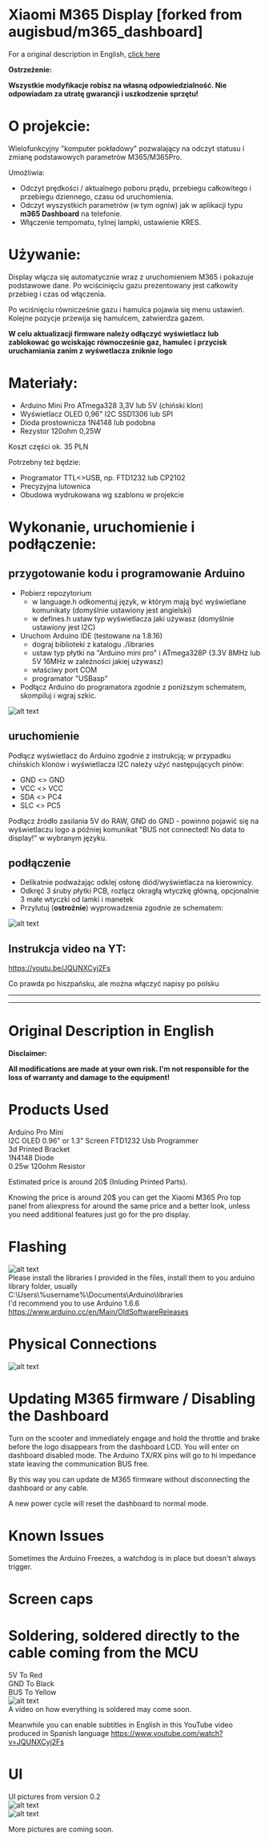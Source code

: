 # Xiaomi M365 Display [forked from augisbud/m365_dashboard]

For a original description in English, <a href="#%20Original%20Description%20in%20English">click here</a>

**Ostrzeżenie:**

**Wszystkie modyfikacje  robisz na własną odpowiedzialność. Nie odpowiadam za utratę gwarancji i uszkodzenie sprzętu!**

# O projekcie:
Wielofunkcyjny "komputer pokładowy" pozwalający na odczyt statusu i zmianę podstawowych parametrów M365/M365Pro.

Umożliwia:
- Odczyt prędkości / aktualnego poboru prądu, przebiegu całkowitego i przebiegu dziennego, czasu od uruchomienia.
- Odczyt wyszystkich parametrów (w tym ogniw) jak w aplikacji typu __m365 Dashboard__ na telefonie.
- Włączenie tempomatu, tylnej lampki, ustawienie KRES.

# Używanie:
Display włącza się automatycznie wraz z uruchomieniem M365 i pokazuje podstawowe dane. Po wciścinięciu gazu prezentowany jest całkowity przebieg i czas od włączenia.

Po wciśnięciu równicześnie gazu i hamulca pojawia się menu ustawień. Kolejne pozycje przewija się hamulcem, zatwierdza gazem.

**W celu aktualizacji firmware należy odłączyć wyświetlacz lub zablokować go wciskając równocześnie gaz, hamulec i przycisk uruchamiania zanim z wyśwetlacza zniknie logo**

# Materiały:
- Arduino Mini Pro ATmega328 3,3V lub 5V (chiński klon)
- Wyświetlacz OLED 0,96" I2C SSD1306 lub SPI
- Dioda prostownicza 1N4148 lub podobna  
- Rezystor 120ohm 0,25W

Koszt części ok. 35 PLN

Potrzebny też będzie:
 - Programator TTL<>USB, np. FTD1232 lub CP2102
 - Precyzyjna lutownica
 - Obudowa wydrukowana wg szablonu w projekcie

# Wykonanie, uruchomienie i podłączenie:
## przygotowanie kodu i programowanie Arduino
- Pobierz repozytorium
  - w language.h odkomentuj język, w którym mają być wyświetlane komunikaty (domyślnie ustawiony jest angielski)
  - w defines.h ustaw typ wyświetlacza jaki używasz (domyślnie ustawiony jest I2C)
- Uruchom Arduino IDE (testowane na 1.8.16)
  - dograj biblioteki z katalogu ./libraries
  - ustaw typ płytki na "Arduino mini pro" i ATmega328P (3.3V 8MHz lub 5V 16MHz w zależności jakiej używasz)
  - właściwy port COM
  - programator "USBasp"
- Podłącz Arduino do programatora zgodnie z poniższym schematem, skompiluj i wgraj szkic.

![alt text](https://i.imgur.com/DpPkvJz.jpg)  

## uruchomienie

Podłącz wyświetlacz do Arduino zgodnie z instrukcją;
w przypadku chińskich klonów i wyświetlacza I2C należy użyć następujących pinów:
- GND <> GND
- VCC <> VCC
- SDA <> PC4
- SLC <> PC5

Podłącz źródło zasilania 5V do RAW, GND do GND - powinno pojawić się na wyświetlaczu logo a później komunikat "BUS not connected! No data to display!" w wybranym języku.

## podłączenie
- Delikatnie podważając odklej osłonę diód/wyświetlacza na kierownicy.
- Odkręć 3 śruby płytki PCB, rozłącz okragłą wtyczkę główną, opcjonalnie 3 małe wtyczki od lamki i manetek
- Przylutuj (**ostrożnie**) wyprowadzenia zgodnie ze schematem:

![alt text](https://camo.githubusercontent.com/a912641249173768ae60670e843c62294d06da4f/68747470733a2f2f656c656374726f2e636c75622f646174612f666f72756d2f6d657373616765732f34323633312f696d616765732f31313636302d313238302e6a7067)


## Instrukcja video na YT:
https://youtu.be/JQUNXCyj2Fs

Co prawda po hiszpańsku, ale można włączyć napisy po polsku


----
----




# Original Description in English
**Disclaimer:**

**All modifications are made at your own risk. I'm not responsible for the loss of warranty and damage to the equipment!**

# Products Used  
Arduino Pro Mini    
I2C OLED 0.96" or 1.3" Screen
FTD1232 Usb Programmer   
3d Printed Bracket  
1N4148 Diode  
0.25w 120ohm Resistor       

Estimated price is around 20$ (Inluding Printed Parts).

Knowing the price is around 20$ you can get the Xiaomi M365 Pro top panel from aliexpress for around the same price and a better look, unless you need additional features just go for the pro display.

# Flashing  
![alt text](https://i.imgur.com/DpPkvJz.jpg)  
Please install the libraries I provided in the files, install them to you arduino library folder, usually              
  C:\Users\\%username%\Documents\Arduino\libraries  
I'd recommend you to use Arduino 1.6.6  
https://www.arduino.cc/en/Main/OldSoftwareReleases  

# Physical Connections  
![alt text](https://camo.githubusercontent.com/a912641249173768ae60670e843c62294d06da4f/68747470733a2f2f656c656374726f2e636c75622f646174612f666f72756d2f6d657373616765732f34323633312f696d616765732f31313636302d313238302e6a7067)  

# Updating M365 firmware / Disabling the Dashboard
Turn on the scooter and immediately engage and hold the throttle and brake before the logo disappears from the dashboard LCD. You will enter on dashboard disabled mode.
The Arduino TX/RX pins will go to hi impedance state leaving the communication BUS free.

By this way you can update de M365 firmware without disconnecting the dashboard or any cable.

A new power cycle will reset the dashboard to normal mode.

# Known Issues  
Sometimes the Arduino Freezes, a watchdog is in place but doesn't always trigger.  

# Screen caps
# Soldering, soldered directly to the cable coming from the MCU
5V To Red    
GND To Black  
BUS To Yellow  
![alt text](https://i.imgur.com/3ZwcrIJ.jpg)  
A video on how everything is soldered may come soon.

Meanwhile you can enable subtitles in English in this YouTube video produced in Spanish language
https://www.youtube.com/watch?v=JQUNXCyj2Fs

# UI
UI pictures from version 0.2  
![alt text](https://i.imgur.com/8ekMdIo.jpg)  
![alt text](https://i.imgur.com/AHLVTcu.jpg)  

More pictures are coming soon.
